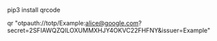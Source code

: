 

pip3 install qrcode

qr "otpauth://totp/Example:alice@google.com?secret=2SFIAWQZQILOXUMMXHJY4OKVC22FHFNY&issuer=Example"

